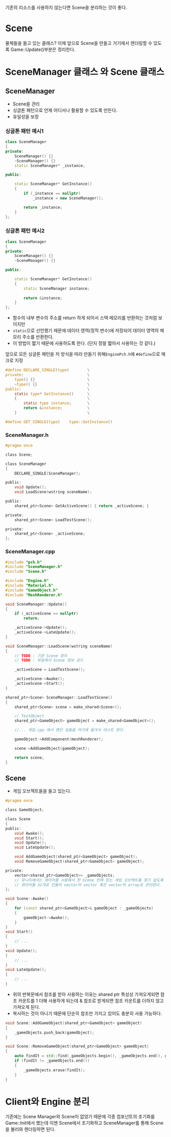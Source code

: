 기존의 리소스를 사용하지 않는다면 Scene을 분리하는 것이 좋다.

# Scene
물체들을 들고 있는 클래스?
이제 앞으로 Scene을 만들고 거기에서 렌더링할 수 있도록 Game::Update()부분은 정리한다.

# SceneManager 클래스 와 Scene 클래스

## SceneManager
- Scene을 관리
- 싱글톤 패턴으로 언제 어디서나 활용할 수 있도록 만든다.
- 유일성을 보장

### 싱글톤 패턴 예시1
```cpp
class SceneManager
{
private:
	SceneManager() {}
	~SceneManager() {}
	static SceneManager* _instance;

public:

	static SceneManager* GetInstance()
	{
		if (_instance == nullptr)
			_instance = new SceneManager();

		return _instance;
	}
};
```

### 싱글톤 패턴 예시2
```cpp
class SceneManager
{
private:
	SceneManager() {}
	~SceneManager() {}

public:

	static SceneManager* GetInstance()
	{
		static SceneManager instance;
		
		return &instance;
	}
};
```
- 함수의 내부 변수의 주소를 return 하게 되어서 스택 메모리를 반환하는 것처럼 보이지만
- `static`으로 선언했기 때문에 데이터 영역(정적 변수)에 저장되어 데이터 영역의 메모리 주소를 반환한다.
- 이 방법이 짧기 때문에 사용하도록 한다. (단지 정말 짧아서 사용하는 것 같다.)

앞으로 모든 싱글톤 패턴을 저 방식을 따라 만들기 위해`EnginePch.h`에  `#define`으로 매크로 지정
```c
#define DECLARE_SINGLE(type)		\
private:							\
	type() {}						\
	~type() {}						\
public:								\
	static type* GetInstance()		\
	{								\
		static type instance;		\
		return &instance;			\
	}								\

#define GET_SINGLE(type)	type::GetInstance()
```


### SceneManager.h
```c
#pragma once

class Scene;

class SceneManager
{
	DECLARE_SINGLE(SceneManager);

public:
	void Update();
	void LoadScene(wstring sceneName);

public:
	shared_ptr<Scene> GetActiveScene() { return _activeScene; }

private:
	shared_ptr<Scene> LoadTestScene();

private:
	shared_ptr<Scene> _activeScene;
};
```

### SceneManager.cpp
```cpp
#include "pch.h"
#include "SceneManager.h"
#include "Scene.h"

#include "Engine.h"
#include "Material.h"
#include "GameObject.h"
#include "MeshRenderer.h"

void SceneManager::Update()
{
	if (_activeScene == nullptr)
		return;

	_activeScene->Update();
	_activeScene->LateUpdate();
}

void SceneManager::LoadScene(wstring sceneName)
{
	// TODO : 기존 Scene 정리
	// TODO : 파일에서 Scene 정보 로드

	_activeScene = LoadTestScene();

	_activeScene->Awake();
	_activeScene->Start();
}

shared_ptr<Scene> SceneManager::LoadTestScene()
{
	shared_ptr<Scene> scene = make_shared<Scene>();

	// TestObject
	shared_ptr<GameObject> gameObject = make_shared<GameObject>();

	//... 게임.cpp 에서 했던 일들을 여기에 옮겨서 테스트 한다.

	gameObject->AddComponent(meshRenderer);

	scene->AddGameObject(gameObject);

	return scene;
}
```


## Scene
- 게임 오브젝트들을 들고 있는다.

```c
#pragma once

class GameObject;

class Scene
{
public:
	void Awake();
	void Start();
	void Update();
	void LateUpdate();

	void AddGameObject(shared_ptr<GameObject> gameObject);
	void RemoveGameObject(shared_ptr<GameObject> gameObject);

private:
	vector<shared_ptr<GameObject>> _gameObjects;
	// 유니티에서는 레이어를 사용해서 한 Scene 안에 있는 게임 오브젝트를 찾기 쉽도록 했다.
	// 레이어를 32개로 만들어 vector의 vector 혹은 vector의 array로 관리한다.
};
```



```cpp
void Scene::Awake()
{
	for (const shared_ptr<GameObject>& gameObject : _gameObjects)
	{
		gameObject->Awake();
	}
}
void Start()
{
	// ...
}
void Update();
{
	// ...
}
void LateUpdate();
{
	// ...
}
```
- 위의 반복문에서 참조를 받아 사용하는 이유는 shared ptr 특성상 가져오게되면 참조 카운트를 1  더해 사용하게 되는데 & 참조로 받게되면 참조 카운트를 더하지 않고 가져오게 된다.
- 복사하는 것이 아니기 때문에 단순히 참조만 가지고 있어도 충분히 사용 가능하다.
```cpp
void Scene::AddGameObject(shared_ptr<GameObject> gameObject)
{
	_gameObjects.push_back(gameObject);
}

void Scene::RemoveGameObject(shared_ptr<GameObject> gameObject)
{
	auto findIt = std::find(_gameObjects.begin(), _gameObjects.end(), gameObject);
	if (findIt != _gameObjects.end())
	{
		_gameObjects.erase(findIt);
	}
}
```


# Client와 Engine 분리

기존에는 Scene Manager와 Scene이 없었기 때문에 각종 컴포넌트의 초기화를 Game::Init에서 했는데 이젠 Scene에서 초기화하고 SceneManager를 통해 Scene을 불러와 렌더링하면 된다.